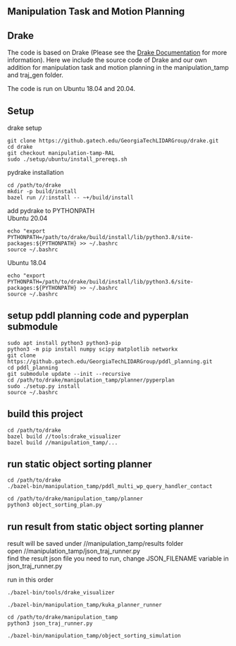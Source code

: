 ## Manipulation Task and Motion Planning

## Drake

The code is based on Drake (Please see the [Drake Documentation](https://drake.mit.edu) for more
information). Here we include the source code of Drake and our own addition for manipulation task and motion planning in the manipulation_tamp and traj_gen folder.

The code is run on Ubuntu 18.04 and 20.04.

## Setup
drake setup
```
git clone https://github.gatech.edu/GeorgiaTechLIDARGroup/drake.git
cd drake
git checkout manipulation-tamp-RAL
sudo ./setup/ubuntu/install_prereqs.sh
```

pydrake installation
```
cd /path/to/drake
mkdir -p build/install
bazel run //:install -- ~+/build/install
```

add pydrake to PYTHONPATH<br />
Ubuntu 20.04
```
echo "export PYTHONPATH=/path/to/drake/build/install/lib/python3.8/site-packages:${PYTHONPATH} >> ~/.bashrc
source ~/.bashrc
```
Ubuntu 18.04
```
echo "export PYTHONPATH=/path/to/drake/build/install/lib/python3.6/site-packages:${PYTHONPATH} >> ~/.bashrc
source ~/.bashrc
```

## setup pddl planning code and pyperplan submodule
```
sudo apt install python3 python3-pip
python3 -m pip install numpy scipy matplotlib networkx
git clone https://github.gatech.edu/GeorgiaTechLIDARGroup/pddl_planning.git
cd pddl_planning
git submodule update --init --recursive
cd /path/to/drake/manipulation_tamp/planner/pyperplan
sudo ./setup.py install
source ~/.bashrc
```


## build this project
```
cd /path/to/drake
bazel build //tools:drake_visualizer
bazel build //manipulation_tamp/...
```

## run static object sorting planner
```
cd /path/to/drake
./bazel-bin/manipulation_tamp/pddl_multi_wp_query_handler_contact

cd /path/to/drake/manipulation_tamp/planner
python3 object_sorting_plan.py
```

## run result from static object sorting planner
result will be saved under //manipulation_tamp/results folder<br />
open //manipulation_tamp/json_traj_runner.py<br />
find the result json file you need to run, change JSON_FILENAME variable in json_traj_runner.py<br />

run in this order
```
./bazel-bin/tools/drake_visualizer

./bazel-bin/manipulation_tamp/kuka_planner_runner

cd /path/to/drake/manipulation_tamp
python3 json_traj_runner.py

./bazel-bin/manipulation_tamp/object_sorting_simulation
```